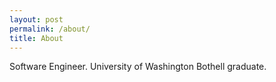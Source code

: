```yaml
---
layout: post
permalink: /about/
title: About
---
```


Software Engineer. University of Washington Bothell graduate.